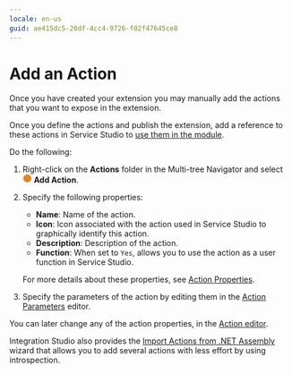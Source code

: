 ```yaml
---
locale: en-us
guid: ae415dc5-20df-4cc4-9726-f02f47645ce8
---
```


# Add an Action

Once you have created your extension you may manually add the actions that you want to expose in the extension.

Once you define the actions and publish the extension, add a reference to these actions in Service Studio to [use them in the module](<../extension-life-cycle/extension-use.md>).

Do the following:

1. Right-click on the **Actions** folder in the Multi-tree Navigator and select ![](images/action.png) **Add Action**.

1. Specify the following properties:

    * **Name**: Name of the action.
    * **Icon**: Icon associated with the action used in Service Studio to graphically identify this action.
    * **Description**: Description of the action.
    * **Function**: When set to `Yes`, allows you to use the action as a user function in Service Studio.

    For more details about these properties, see [Action Properties](<../../../ref/integration-studio/element-property/action.md>).

1. Specify the parameters of the action by editing them in the [Action Parameters](<action-parameter.md>) editor.

You can later change any of the action properties, in the [Action editor](<../../../ref/integration-studio/editor/action.md#import-details>).

Integration Studio also provides the [Import Actions from .NET Assembly](<net-assembly-import-action.md>) wizard that allows you to add several actions with less effort by using introspection.
